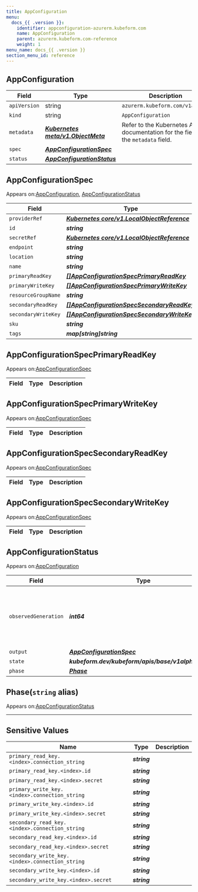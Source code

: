 ```yaml
---
title: AppConfiguration
menu:
  docs_{{ .version }}:
    identifier: appconfiguration-azurerm.kubeform.com
    name: AppConfiguration
    parent: azurerm.kubeform.com-reference
    weight: 1
menu_name: docs_{{ .version }}
section_menu_id: reference
---
```


## AppConfiguration
| Field | Type | Description |
| ------ | ----- | ----------- |
| `apiVersion` | string | `azurerm.kubeform.com/v1alpha1` |
|    `kind` | string | `AppConfiguration` |
| `metadata` | ***[Kubernetes meta/v1.ObjectMeta](https://v1-18.docs.kubernetes.io/docs/reference/generated/kubernetes-api/v1.18/#objectmeta-v1-meta)***|Refer to the Kubernetes API documentation for the fields of the `metadata` field.|
| `spec` | ***[AppConfigurationSpec](#appconfigurationspec)***||
| `status` | ***[AppConfigurationStatus](#appconfigurationstatus)***||
## AppConfigurationSpec

Appears on:[AppConfiguration](#appconfiguration), [AppConfigurationStatus](#appconfigurationstatus)

| Field | Type | Description |
| ------ | ----- | ----------- |
| `providerRef` | ***[Kubernetes core/v1.LocalObjectReference](https://v1-18.docs.kubernetes.io/docs/reference/generated/kubernetes-api/v1.18/#localobjectreference-v1-core)***||
| `id` | ***string***||
| `secretRef` | ***[Kubernetes core/v1.LocalObjectReference](https://v1-18.docs.kubernetes.io/docs/reference/generated/kubernetes-api/v1.18/#localobjectreference-v1-core)***||
| `endpoint` | ***string***| ***(Optional)*** |
| `location` | ***string***||
| `name` | ***string***||
| `primaryReadKey` | ***[[]AppConfigurationSpecPrimaryReadKey](#appconfigurationspecprimaryreadkey)***| ***(Optional)*** |
| `primaryWriteKey` | ***[[]AppConfigurationSpecPrimaryWriteKey](#appconfigurationspecprimarywritekey)***| ***(Optional)*** |
| `resourceGroupName` | ***string***||
| `secondaryReadKey` | ***[[]AppConfigurationSpecSecondaryReadKey](#appconfigurationspecsecondaryreadkey)***| ***(Optional)*** |
| `secondaryWriteKey` | ***[[]AppConfigurationSpecSecondaryWriteKey](#appconfigurationspecsecondarywritekey)***| ***(Optional)*** |
| `sku` | ***string***| ***(Optional)*** |
| `tags` | ***map[string]string***| ***(Optional)*** |
## AppConfigurationSpecPrimaryReadKey

Appears on:[AppConfigurationSpec](#appconfigurationspec)

| Field | Type | Description |
| ------ | ----- | ----------- |
## AppConfigurationSpecPrimaryWriteKey

Appears on:[AppConfigurationSpec](#appconfigurationspec)

| Field | Type | Description |
| ------ | ----- | ----------- |
## AppConfigurationSpecSecondaryReadKey

Appears on:[AppConfigurationSpec](#appconfigurationspec)

| Field | Type | Description |
| ------ | ----- | ----------- |
## AppConfigurationSpecSecondaryWriteKey

Appears on:[AppConfigurationSpec](#appconfigurationspec)

| Field | Type | Description |
| ------ | ----- | ----------- |
## AppConfigurationStatus

Appears on:[AppConfiguration](#appconfiguration)

| Field | Type | Description |
| ------ | ----- | ----------- |
| `observedGeneration` | ***int64***| ***(Optional)*** Resource generation, which is updated on mutation by the API Server.|
| `output` | ***[AppConfigurationSpec](#appconfigurationspec)***| ***(Optional)*** |
| `state` | ***kubeform.dev/kubeform/apis/base/v1alpha1.State***| ***(Optional)*** |
| `phase` | ***[Phase](#phase)***| ***(Optional)*** |
## Phase(`string` alias)

Appears on:[AppConfigurationStatus](#appconfigurationstatus)

---
## Sensitive Values
| Name | Type | Description |
|------|------|-------------|
| `primary_read_key.<index>.connection_string` | ***string*** ||
| `primary_read_key.<index>.id` | ***string*** ||
| `primary_read_key.<index>.secret` | ***string*** ||
| `primary_write_key.<index>.connection_string` | ***string*** ||
| `primary_write_key.<index>.id` | ***string*** ||
| `primary_write_key.<index>.secret` | ***string*** ||
| `secondary_read_key.<index>.connection_string` | ***string*** ||
| `secondary_read_key.<index>.id` | ***string*** ||
| `secondary_read_key.<index>.secret` | ***string*** ||
| `secondary_write_key.<index>.connection_string` | ***string*** ||
| `secondary_write_key.<index>.id` | ***string*** ||
| `secondary_write_key.<index>.secret` | ***string*** ||
